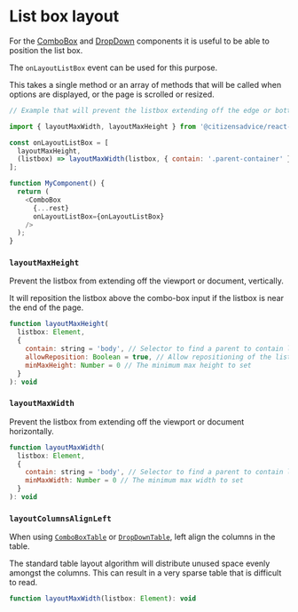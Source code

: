 # List box layout

For the [ComboBox](combo_box.md) and [DropDown](drop_down.md) components it is 
useful to be able to position the list box.

The `onLayoutListBox` event can be used for this purpose.

This takes a single method or an array of methods that will be called
when options are displayed, or the page is scrolled or resized.

```js
// Example that will prevent the listbox extending off the edge or bottom of the window

import { layoutMaxWidth, layoutMaxHeight } from '@citizensadvice/react-combo-boxes';

const onLayoutListBox = [
  layoutMaxHeight,
  (listbox) => layoutMaxWidth(listbox, { contain: '.parent-container' }),
];

function MyComponent() {
  return (
    <ComboBox
      {...rest}
      onLayoutListBox={onLayoutListBox}
    />
  );
}
```

### `layoutMaxHeight`

Prevent the listbox from extending off the viewport or document, vertically.

It will reposition the listbox above the combo-box input if the listbox is near the end of the page.

```js
function layoutMaxHeight(
  listbox: Element,
  {
    contain: string = 'body', // Selector to find a parent to contain list box in
    allowReposition: Boolean = true, // Allow repositioning of the list box
    minMaxHeight: Number = 0 // The minimum max height to set
  }
): void
```

### `layoutMaxWidth`

Prevent the listbox from extending off the viewport or document horizontally.

```js
function layoutMaxWidth(
  listbox: Element,
  {
    contain: string = 'body', // Selector to find a parent to contain list box in
    minMaxWidth: Number = 0 // The minimum max width to set
  }
): void
```

### `layoutColumnsAlignLeft`

When using [`ComboBoxTable`](combo_box_table.md) or [`DropDownTable`](drop_down_table.md),
left align the columns in the table.

The standard table layout algorithm will distribute unused space evenly amongst the columns.
This can result in a very sparse table that is difficult to read.

```js
function layoutMaxWidth(listbox: Element): void
```
